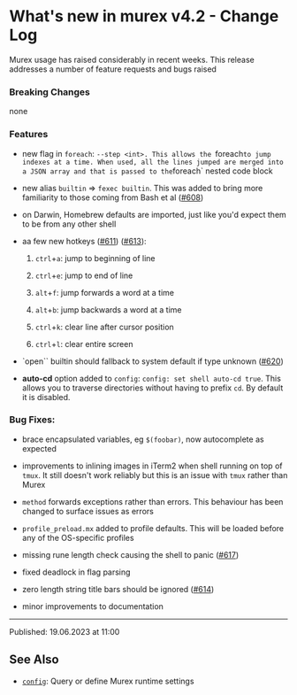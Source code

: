 # What's new in murex v4.2 - Change Log

Murex usage has raised considerably in recent weeks. This release addresses a number of feature requests and bugs raised

### Breaking Changes

none

### Features

* new flag in `foreach`: `--step <int>. This allows the `foreach` to jump indexes at a time. When used, all the lines jumped are merged into a JSON array and that is passed to the `foreach` nested code block

* new alias `builtin` => `fexec builtin`. This was added to bring more familiarity to those coming from Bash et al ([#608](https://github.com/lmorg/murex/issues/608))

* on Darwin, Homebrew defaults are imported, just like you'd expect them to be from any other shell

* aa few new hotkeys ([#611](https://github.com/lmorg/murex/issues/611)) ([#613](https://github.com/lmorg/murex/issues/613)):

  1. `ctrl`+`a`: jump to beginning of line

  2. `ctrl`+`e`: jump to end of line

  3. `alt`+`f`: jump forwards a word at a time

  4. `alt`+`b`: jump backwards a word at a time

  5. `ctrl`+`k`: clear line after cursor position

  6. `ctrl`+`l`: clear entire screen

* `open`` builtin should fallback to system default if type unknown ([#620](https://github.com/lmorg/murex/issues/620)) 

* **auto-cd** option added to `config`: `config: set shell auto-cd true`. This allows you to traverse directories without having to prefix `cd`. By default it is disabled.

### Bug Fixes:

* brace encapsulated variables, eg `$(foobar)`, now autocomplete as expected

* improvements to inlining images in iTerm2 when shell running on top of `tmux`. It still doesn't work reliably but this is an issue with `tmux` rather than Murex

* `method` forwards exceptions rather than errors. This behaviour has been changed to surface issues as errors

* `profile_preload.mx` added to profile defaults. This will be loaded before any of the OS-specific profiles

* missing rune length check causing the shell to panic ([#617](https://github.com/lmorg/murex/issues/617))

* fixed deadlock in flag parsing

* zero length string title bars should be ignored ([#614](https://github.com/lmorg/murex/issues/614))

* minor improvements to documentation 

<hr>

Published: 19.06.2023 at 11:00

## See Also

* [`config`](../commands/config.md):
  Query or define Murex runtime settings